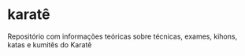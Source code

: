 # karatê
Repositório com informações teóricas sobre técnicas, exames, kihons, katas e kumitês do Karatê
